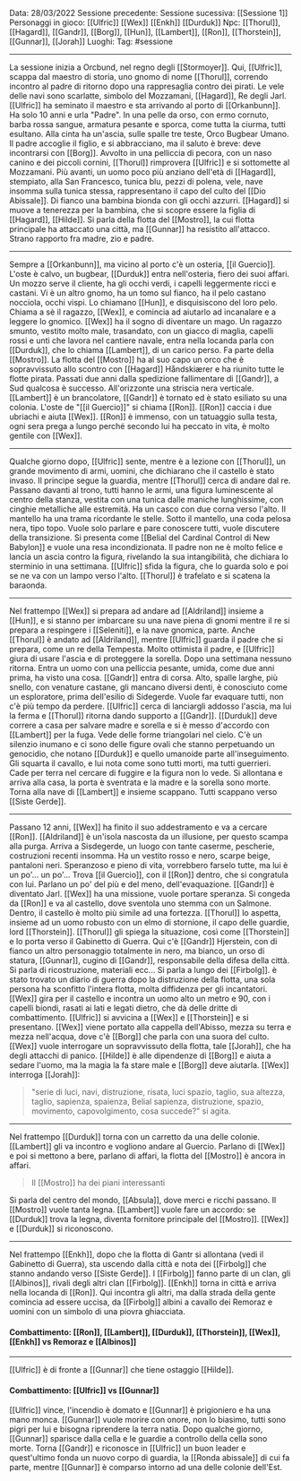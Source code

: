Data: 28/03/2022
Sessione precedente:
Sessione sucessiva: [[Sessione 1]]
Personaggi in gioco: [[Ulfric]] [[Wex]] [[Enkh]] [[Durduk]]
Npc: [[Thorul]], [[Hagard]], [[Gandr]], [[Borg]], [[Hun]], [[Lambert]], [[Ron]], [[Thorstein]], [[Gunnar]], [[Jorah]]
Luoghi:
Tag: #sessione

----
La sessione inizia a Orcbund, nel regno degli [[Stormoyer]]. Qui, [[Ulfric]], scappa dal maestro di storia, uno gnomo di nome [[Thorul]], correndo incontro al padre di ritorno dopo una rappresaglia contro dei pirati.
Le vele delle navi sono scarlatte, simbolo del Mozzamani, [[Hagard]], Re degli Jarl. [[Ulfric]] ha seminato il maestro e sta arrivando al porto di [[Orkanbunn]]. Ha solo 10 anni e urla "Padre". In una pelle da orso, con ermo cornuto, barba rossa sangue, armatura pesante e sporca, come tutta la ciurma, tutti esultano. Alla cinta ha un'ascia, sulle spalle tre teste, Orco Bugbear Umano. Il padre accoglie il figlio, e si abbracciano, ma il saluto è breve: deve incontrarsi con [[Borg]]. Avvolto in una pelliccia di pecora, con un naso canino e dei piccoli cornini, [[Thorul]] rimprovera [[Ulfric]] e si sottomette al Mozzamani. Più avanti, un uomo poco più anziano dell'età di [[Hagard]], stempiato, alla San Francesco, tunica blu, pezzi di polena, vele, nave insomma sulla tunica stessa, rappresentano il capo del culto del [[Dio Abissale]]. Di fianco una bambina bionda con gli occhi azzurri. [[Hagard]] si muove a tenerezza per la bambina, che si scopre essere la figlia di [[Hagard]], [[Hilde]]. Si parla della flotta del [[Mostro]], la cui flotta principale ha attaccato una città, ma [[Gunnar]] ha resistito all'attacco. Strano rapporto fra madre, zio e padre. 

----
Sempre a [[Orkanbunn]], ma vicino al porto c'è un osteria, [[il Guercio]]. L'oste è calvo, un bugbear, [[Durduk]] entra nell'osteria, fiero dei suoi affari. Un mozzo serve il cliente, ha gli occhi verdi, i capelli leggermente ricci e castani. Vi è un altro gnomo, ha un tomo sul fianco, ha il pelo castano nocciola, occhi vispi. Lo chiamano [[Hun]], e disquisiscono del loro pelo. Chiama a sè il ragazzo, [[Wex]], e comincia ad aiutarlo ad incanalare e a leggere lo gnomico. [[Wex]] ha il sogno di diventare un mago. Un ragazzo smunto, vestito molto male, trasandato, con un giacco di maglia, capelli rossi e unti che lavora nel cantiere navale, entra nella locanda parla con [[Durduk]], che lo chiama [[Lambert]],  di un carico perso. Fa parte della [[Mostro]]. La flotta del [[Mostro]] ha al suo capo un orco che è sopravvissuto allo scontro con [[Hagard]] Håndskiærer e ha riunito tutte le flotte pirata. 
Passati due anni dalla spedizione fallimentare di [[Gandr]], a Sud qualcosa è successo. All'orizzonte una striscia nera verticale. [[Lambert]] è un brancolatore, [[Gandr]] è tornato ed è stato esiliato su una colonia. L'oste de "[[il Guercio]]" si chiama [[Ron]]. [[Ron]] caccia i due ubriachi e aiuta [[Wex]]. [[Ron]] è immenso, con un tatuaggio sulla testa, ogni sera prega a lungo perché secondo lui ha peccato in vita, è molto gentile con [[Wex]].

---
Qualche giorno dopo, [[Ulfric]] sente, mentre è a lezione con [[Thorul]], un grande movimento di armi, uomini, che dichiarano che il castello è stato invaso. Il principe segue la guardia, mentre [[Thorul]] cerca di andare dal re. Passano davanti al trono, tutti hanno le armi, una figura luminescente al centro della stanza, vestita con una tunica dalle maniche lunghissime, con cinghie metalliche alle estremità. Ha un casco con due corna verso l'alto. Il mantello ha una trama ricordante le stelle. Sotto il mantello, una coda pelosa nera, tipo topo. Vuole solo parlare e pare conoscere tutti, vuole discutere della transizione. Si presenta come [[Belial del Cardinal Control di New Babylon]] e vuole una resa incondizionata. Il padre non ne è molto felice e lancia un ascia contro la figura, rivelando la sua intangibilità, che dichiara lo sterminio in una settimana. [[Ulfric]] sfida la figura, che lo guarda solo e poi se ne va con un lampo verso l'alto. [[Thorul]] è trafelato e si scatena la baraonda. 

---

Nel frattempo [[Wex]] si prepara ad andare ad [[Aldriland]] insieme a [[Hun]], e si stanno per imbarcare su una nave piena di gnomi mentre il re si prepara a respingere i [[Seleniti]], e la nave gnomica, parte. 
Anche [[Thorul]] è andato ad [[Aldriland]], mentre [[Ulfric]] guarda il padre che si prepara, come un re della Tempesta. Molto ottimista il padre, e [[Ulfric]] giura di usare l'ascia e di proteggere la sorella. 
Dopo una settimana nessuno ritorna. 
Entra un uomo con una pelliccia pesante, umida, come due anni prima, ha visto una cosa. [[Gandr]] entra di corsa. Alto, spalle larghe, più snello, con venature castane, gli mancano diversi denti, è conosciuto come un esploratore, prima dell'esilio di Sidegerde. Vuole far evaquare tutti, non c'è più tempo da perdere. [[Ulfric]] cerca di lanciargli addosso l'ascia, ma lui la ferma e [[Thorul]] ritorna dando supporto a [[Gandr]]. 
[[Durduk]] deve correre a casa per salvare madre e sorella e si è messo d'accordo con [[Lambert]] per la fuga. Vede delle forme triangolari nel cielo. C'è un silenzio inumano e ci sono delle figure ovali che stanno perpetuando un genocidio, che notano [[Durduk]] e quello umanoide parte all'inseguimento. Gli squarta il cavallo, e lui nota come sono tutti morti, ma tutti guerrieri. Cade per terra nel cercare di fuggire e la figura non lo vede. Si allontana e arriva alla casa, la porta è sventrata e la madre e la sorella sono morte. Torna alla nave di [[Lambert]] e insieme scappano. 
Tutti scappano verso [[Siste Gerde]].

---
Passano 12 anni, [[Wex]] ha finito il suo addestramento e va a cercare [[Ron]]. [[Aldriland]] è un'isola nascosta da un illusione, per questo scampa alla purga. Arriva a Sisdegerde, un luogo con tante caserme, pescherie, costruzioni recenti insomma. Ha un vestito rosso e nero, scarpe beige, pantaloni neri. Speranzoso e pieno di vita, vorrebbero farselo tutte, ma lui è un po'... un po'... Trova [[il Guercio]], con il [[Ron]] dentro, che si congratula con lui. Parlano un po' del più e del meno, dell'evaquazione. [[Gandr]] è diventato Jarl. [[Wex]] ha una missione, vuole portare speranza. Si congeda da [[Ron]] e va al castello, dove sventola uno stemma con un Salmone. Dentro, il castello è molto più simile ad una fortezza. [[Thorul]] lo aspetta, insieme ad un uomo robusto con un elmo di stornione, il capo delle guardie, lord [[Thorstein]]. [[Thorul]] gli spiega la situazione, così come [[Thorstein]] e lo porta verso il Gabinetto di Guerra. Qui c'è [[Gandr]] Hjerstein, con di fianco un altro personaggio totalmente in nero, ma bianco, un orso di statura, [[Gunnar]], cugino di [[Gandr]], responsabile della difesa della città. Si parla di ricostruzione, materiali ecc...  Si parla a lungo dei [[Firbolg]]. è stato trovato un diario di guerra dopo la distruzione della flotta, una sola persona ha sconfitto l'intera flotta, molta diffidenza per gli incantatori. [[Wex]] gira per il castello e incontra un uomo alto un metro e 90, con i capelli biondi, rasati ai lati e legati dietro, che dà delle dritte di combattimento. [[Ulfric]] si avvicina a [[Wex]] e [[Thorstein]] e si presentano. [[Wex]] viene portato alla cappella dell'Abisso, mezza su terra e mezza nell'acqua, dove c'è [[Borg]] che parla con una suora del culto. [[Wex]] vuole interrogare un sopravvissuto della flotta, tale [[Jorah]], che ha degli attacchi di panico. [[Hilde]] è alle dipendenze di [[Borg]] e aiuta a sedare l'uomo, ma la magia la fa stare male e [[Borg]] deve aiutarla. [[Wex]] interroga [[Jorah]]:
>"serie di luci, navi, distruzione, risata, luci spazio, taglio, sua altezza, taglio, sapienza, spaienza, Belial sapienza, distruzione, spazio, movimento, capovolgimento, cosa succede?" si agita. 

---
Nel frattempo [[Durduk]] torna con un carretto da una delle colonie. [[Lambert]] gli va incontro e vogliono andare al Guercio. Parlano di [[Wex]] e poi si mettono a bere, parlano di affari, la flotta del [[Mostro]] è ancora in affari. 
>Il [[Mostro]] ha dei piani interessanti

Si parla del centro del mondo, [[Absula]], dove merci e ricchi passano. Il [[Mostro]] vuole tanta legna. [[Lambert]] vuole fare un accordo: se [[Durduk]] trova la legna, diventa fornitore principale del [[Mostro]]. 
[[Wex]] e [[Durduk]] si riconoscono. 

----

Nel frattempo [[Enkh]], dopo che la flotta di Gantr si allontana (vedi il Gabinetto di Guerra), sta uscendo dalla città e nota dei [[Firbolg]] che stanno andando verso [[Siste Gerde]]. I [[Firbolg]] fanno parte di un clan, gli [[Albinos]], rivali degli altri clan [[Firbolg]]. [[Enkh]] torna in città e arriva nella locanda di [[Ron]]. Qui incontra gli altri, ma dalla strada della gente comincia ad essere uccisa, da [[Firbolg]] albini a cavallo dei Remoraz e uomini con un simbolo di una piovra ghiacciata. 

#### Combattimento: [[Ron]], [[Lambert]], [[Durduk]], [[Thorstein]], [[Wex]], [[Enkh]] vs Remoraz e [[Albinos]]
---
[[Ulfric]] è di fronte a [[Gunnar]] che tiene ostaggio [[Hilde]]. 
#### Combattimento: [[Ulfric]] vs [[Gunnar]]
[[Ulfric]] vince, l'incendio è domato e [[Gunnar]] è prigioniero e ha una mano monca. [[Gunnar]] vuole morire con onore, non lo biasimo, tutti sono pigri per lui e bisogna riprendere la terra natia. 
Dopo qualche giorno, [[Gunnar]] sparisce dalla cella e le guardie a controllo della cella sono morte. Torna [[Gandr]] e riconosce in [[Ulfric]] un buon leader e quest'ultimo fonda un nuovo corpo di guardia, la [[Ronda abissale]] di cui fa parte, mentre [[Gunnar]] è comparso intorno ad una delle colonie dell'Est.